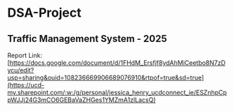 # DSA-Project
## Traffic Management System - 2025


Report Link: [https://docs.google.com/document/d/1FHdM_Ersfjf8ydAhMiCeetbo8N7zDycu/edit?usp=sharing&ouid=108236669906689076910&rtpof=true&sd=true](https://ucd-my.sharepoint.com/:w:/g/personal/jessica_henry_ucdconnect_ie/ESZnhpCppWJJj24G3mCO6GEBaVaZHGes1YMZmA1zlLacsQ)

